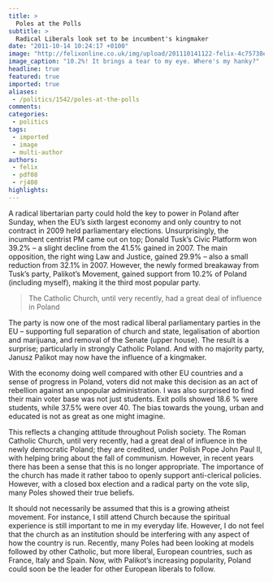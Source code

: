 ```yaml
---
title: >
  Poles at the Polls
subtitle: >
  Radical Liberals look set to be incumbent's kingmaker
date: "2011-10-14 10:24:17 +0100"
image: "http://felixonline.co.uk/img/upload/201110141122-felix-4c75738e07c92_o.jpg"
image_caption: "10.2%! It brings a tear to my eye. Where's my hanky?"
headline: true
featured: true
imported: true
aliases:
 - /politics/1542/poles-at-the-polls
comments:
categories:
 - politics
tags:
 - imported
 - image
 - multi-author
authors:
 - felix
 - pdf08
 - rj408
highlights:
---
```


A radical libertarian party could hold the key to power in Poland after Sunday, when the EU’s sixth largest economy and only country to not contract in 2009 held parliamentary elections. Unsurprisingly, the incumbent centrist PM came out on top; Donald Tusk’s Civic Platform won 39.2% – a slight decline from the 41.5% gained in 2007. The main opposition, the right wing Law and Justice, gained 29.9% – also a small reduction from 32.1% in 2007. However, the newly formed breakaway from Tusk’s party, Palikot’s Movement, gained support from 10.2% of Poland (including myself), making it the third most popular party.

> The Catholic Church, until very recently, had a great deal of influence in Poland

The party is now one of the most radical liberal parliamentary parties in the EU – supporting full separation of church and state, legalisation of abortion and marijuana, and removal of the Senate (upper house). The result is a surprise; particularly in strongly Catholic Poland. And with no majority party, Janusz Palikot may now have the influence of a kingmaker.

With the economy doing well compared with other EU countries and a sense of progress in Poland, voters did not make this decision as an act of rebellion against an unpopular administration. I was also surprised to find their main voter base was not just students. Exit polls showed 18.6 % were students, while 37.5% were over 40. The bias towards the young, urban and educated is not as great as one might imagine.

This reflects a changing attitude throughout Polish society. The Roman Catholic Church, until very recently, had a great deal of influence in the newly democratic Poland; they are credited, under Polish Pope John Paul II, with helping bring about the fall of communism. However, in recent years there has been a sense that this is no longer appropriate. The importance of the church has made it rather taboo to openly support anti-clerical policies. However, with a closed box election and a radical party on the vote slip, many Poles showed their true beliefs.

It should not necessarily be assumed that this is a growing atheist movement. For instance, I still attend Church because the spiritual experience is still important to me in my everyday life. However, I do not feel that the church as an institution should be interfering with any aspect of how the country is run. Recently, many Poles had been looking at models followed by other Catholic, but more liberal, European countries, such as France, Italy and Spain. Now, with Palikot’s increasing popularity, Poland could soon be the leader for other European liberals to follow.
